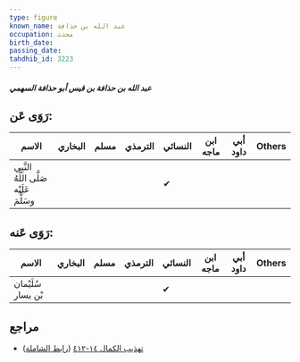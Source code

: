 ```yaml
---
type: figure
known_name: عبد الله بن حذافة
occupation: محدث
birth_date:
passing_date:
tahdhib_id: 3223
---
```

##### عبد الله بن حذافة بن قيس أبو حذافة السهمي

## رَوَى عَن:
| الاسم                                    | البخاري | مسلم | الترمذي | النسائي | ابن ماجه | أبي داود | Others |
| ---------------------------------------- | ------- | ---- | ------- | ------- | -------- | -------- | ------ |
| النَّبِي صَلَّى اللَّهُ عَلَيْه وسَلَّمَ |         |      |         | ✔       |          |          |        |
## رَوَى عَنه:
| الاسم              | البخاري | مسلم | الترمذي | النسائي | ابن ماجه | أبي داود | Others |
| ------------------ | ------- | ---- | ------- | ------- | -------- | -------- | ------ |
| سُلَيْمان بْن يسار |         |      |         | ✔       |          |          |        |
## مراجع
- [تهذيب الكمال ١٤-٤١٢](obsidian://open?vault=Tahdhib-al-Kamal&file=Figures/٣٢٢٣-عبد%20الله%20بن%20حذافة%20بن%20قيس%20أبو%20حذافة%20السهمي) ([رابط الشاملة](https://shamela.ws/book/3722/7340))